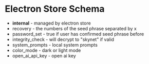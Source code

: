 # Electron Store Schema #

- __internal__ - managed by electron store
- recovery - the numbers of the seed phrase separated by x
- password_set - true if user has confirmed seed phrase before
- integrity_check - will decrypt to "skynet" if valid
- system_prompts - local system prompts
- color_mode - dark or light mode
- open_ai_api_key - open ai key
